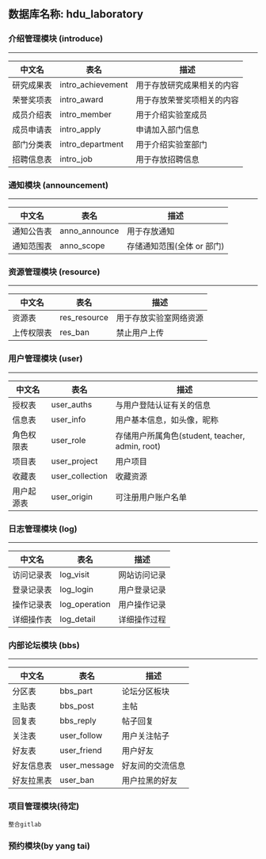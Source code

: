 ## 数据库名称: hdu_laboratory  

### 介绍管理模块 (introduce)
-------
| 中文名  |表名| 描述|
|--------|----|----|
| 研究成果表 | intro_achievement | 用于存放研究成果相关的内容 
| 荣誉奖项表 | intro_award | 用于存放荣誉奖项相关的内容
| 成员介绍表 | intro_member | 用于介绍实验室成员
| 成员申请表 | intro_apply  | 申请加入部门信息
| 部门分类表 | intro_department | 用于介绍实验室部门
| 招聘信息表 | intro_job | 用于存放招聘信息


### 通知模块 (announcement)
-------
| 中文名  |表名| 描述|
|--------|----|----|
| 通知公告表 | anno_announce | 用于存放通知
| 通知范围表 | anno_scope    | 存储通知范围(全体 or 部门)

### 资源管理模块 (resource)
-------
| 中文名  |表名| 描述|
|--------|----|----|
| 资源表 | res_resource | 用于存放实验室网络资源
| 上传权限表 | res_ban  | 禁止用户上传 

### 用户管理模块 (user)
-------
| 中文名  |表名| 描述|
|--------|----|----|
| 授权表 | user_auths | 与用户登陆认证有关的信息
| 信息表 | user_info  | 用户基本信息，如头像，昵称
| 角色权限表 | user_role  | 存储用户所属角色(student, teacher, admin, root)
| 项目表 | user_project | 用户项目
| 收藏表 | user_collection | 收藏资源
| 用户起源表 | user_origin | 可注册用户账户名单


### 日志管理模块 (log)
-------
| 中文名  |表名| 描述|
|--------|----|----|
| 访问记录表 | log_visit | 网站访问记录
| 登录记录表 | log_login | 用户登录记录
| 操作记录表 | log_operation | 用户操作记录
| 详细操作表 | log_detail | 详细操作过程


### 内部论坛模块 (bbs)
-------
| 中文名  |表名| 描述|
|--------|----|----|
| 分区表 | bbs_part | 论坛分区板块
| 主贴表 | bbs_post | 主帖
| 回复表 | bbs_reply| 帖子回复
| 关注表 | user_follow | 用户关注帖子
| 好友表 | user_friend | 用户好友
| 好友信息表 | user_message | 好友间的交流信息
| 好友拉黑表 | user_ban | 用户拉黑的好友




### 项目管理模块(待定)
    整合gitlab



### 预约模块(by yang tai)